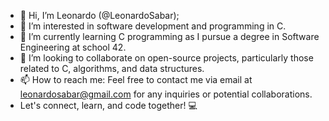 - 👋 Hi, I’m Leonardo (@LeonardoSabar);
- 👀 I’m interested in software development and programming in C.
- 🌱 I’m currently learning C programming as I pursue a degree in Software Engineering at school 42.
- 💞️ I’m looking to collaborate on open-source projects, particularly those related to C, algorithms, and data structures.
- 📫 How to reach me: Feel free to contact me via email at [leonardosabar@gmail.com](mailto:leonardosabar@gmail.com) for any inquiries or potential collaborations.
- Let's connect, learn, and code together! 💻
